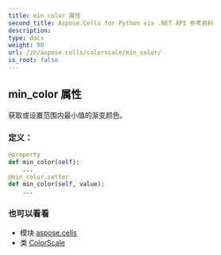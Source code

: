 ```yaml
---
title: min_color 属性
second_title: Aspose.Cells for Python via .NET API 参考资料
description:
type: docs
weight: 90
url: /zh/aspose.cells/colorscale/min_color/
is_root: false
---
```

## min_color 属性

获取或设置范围内最小值的渐变颜色。
### 定义：
```python
@property
def min_color(self):
    ...
@min_color.setter
def min_color(self, value):
    ...
```

### 也可以看看
* 模块 [aspose.cells](../../)
* 类 [ColorScale](/cells/python-net/zh/aspose.cells/colorscale)
